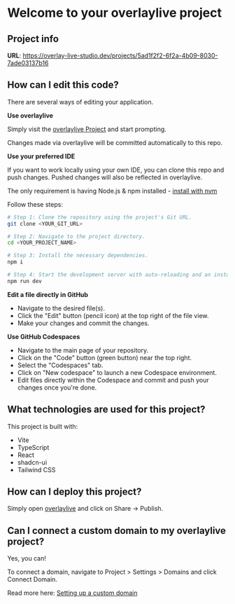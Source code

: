 # Welcome to your overlaylive project

## Project info

**URL**: https://overlay-live-studio.dev/projects/5ad1f2f2-6f2a-4b09-8030-7ade03137b16

## How can I edit this code?

There are several ways of editing your application.

**Use overlaylive**

Simply visit the [overlaylive Project](https://overlay-live-studio.dev/projects/5ad1f2f2-6f2a-4b09-8030-7ade03137b16) and start prompting.

Changes made via overlaylive will be committed automatically to this repo.

**Use your preferred IDE**

If you want to work locally using your own IDE, you can clone this repo and push changes. Pushed changes will also be reflected in overlaylive.

The only requirement is having Node.js & npm installed - [install with nvm](https://github.com/nvm-sh/nvm#installing-and-updating)

Follow these steps:

```sh
# Step 1: Clone the repository using the project's Git URL.
git clone <YOUR_GIT_URL>

# Step 2: Navigate to the project directory.
cd <YOUR_PROJECT_NAME>

# Step 3: Install the necessary dependencies.
npm i

# Step 4: Start the development server with auto-reloading and an instant preview.
npm run dev
```

**Edit a file directly in GitHub**

- Navigate to the desired file(s).
- Click the "Edit" button (pencil icon) at the top right of the file view.
- Make your changes and commit the changes.

**Use GitHub Codespaces**

- Navigate to the main page of your repository.
- Click on the "Code" button (green button) near the top right.
- Select the "Codespaces" tab.
- Click on "New codespace" to launch a new Codespace environment.
- Edit files directly within the Codespace and commit and push your changes once you're done.

## What technologies are used for this project?

This project is built with:

- Vite
- TypeScript
- React
- shadcn-ui
- Tailwind CSS

## How can I deploy this project?

Simply open [overlaylive](https://overlay-live-studio.dev/projects/5ad1f2f2-6f2a-4b09-8030-7ade03137b16) and click on Share -> Publish.

## Can I connect a custom domain to my overlaylive project?

Yes, you can!

To connect a domain, navigate to Project > Settings > Domains and click Connect Domain.

Read more here: [Setting up a custom domain](https://docs.overlay-live-studio.dev/features/custom-domain#custom-domain)
